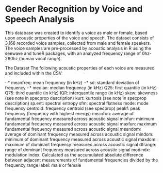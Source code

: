 
# Gender Recognition by Voice and Speech Analysis

This database was created to identify a voice as male or female, based upon acoustic properties of the voice and speech. The dataset consists of 3,168 recorded voice samples, collected from male and female speakers. The voice samples are pre-processed by acoustic analysis in R using the seewave and tuneR packages, with an analyzed frequency range of 0hz-280hz (human vocal range).

The Dataset
The following acoustic properties of each voice are measured and included within the CSV:

⋅⋅* meanfreq: mean frequency (in kHz)
⋅⋅* sd: standard deviation of frequency
⋅⋅* median: median frequency (in kHz)
Q25: first quantile (in kHz)
Q75: third quantile (in kHz)
IQR: interquantile range (in kHz)
skew: skewness (see note in specprop description)
kurt: kurtosis (see note in specprop description)
sp.ent: spectral entropy
sfm: spectral flatness
mode: mode frequency
centroid: frequency centroid (see specprop)
peakf: peak frequency (frequency with highest energy)
meanfun: average of fundamental frequency measured across acoustic signal
minfun: minimum fundamental frequency measured across acoustic signal
maxfun: maximum fundamental frequency measured across acoustic signal
meandom: average of dominant frequency measured across acoustic signal
mindom: minimum of dominant frequency measured across acoustic signal
maxdom: maximum of dominant frequency measured across acoustic signal
dfrange: range of dominant frequency measured across acoustic signal
modindx: modulation index. Calculated as the accumulated absolute difference between adjacent measurements of fundamental frequencies divided by the frequency range
label: male or female
